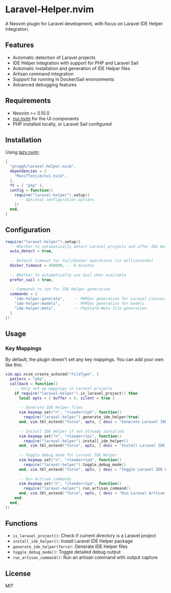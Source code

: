 # Laravel-Helper.nvim

A Neovim plugin for Laravel development, with focus on Laravel IDE Helper integration.

## Features

- Automatic detection of Laravel projects
- IDE Helper integration with support for PHP and Laravel Sail
- Automatic installation and generation of IDE Helper files
- Artisan command integration
- Support for running in Docker/Sail environments
- Advanced debugging features

## Requirements

- Neovim >= 0.10.0
- [nui.nvim](https://github.com/MunifTanjim/nui.nvim) for the UI components
- PHP installed locally, or Laravel Sail configured

## Installation

Using [lazy.nvim](https://github.com/folke/lazy.nvim):

```lua
{
  "greggh/laravel-helper.nvim",
  dependencies = {
    "MunifTanjim/nui.nvim",
  },
  ft = { "php" },
  config = function()
    require("laravel-helper").setup({
      -- Optional configuration options
    })
  end,
}
```

## Configuration

```lua
require("laravel-helper").setup({
  -- Whether to automatically detect Laravel projects and offer IDE Helper generation
  auto_detect = true,
  
  -- Default timeout for Sail/Docker operations (in milliseconds)
  docker_timeout = 360000, -- 6 minutes
  
  -- Whether to automatically use Sail when available
  prefer_sail = true,
  
  -- Commands to run for IDE Helper generation
  commands = {
    "ide-helper:generate",    -- PHPDoc generation for Laravel classes
    "ide-helper:models",      -- PHPDoc generation for models
    "ide-helper:meta",        -- PhpStorm Meta file generation
  }
})
```

## Usage

### Key Mappings

By default, the plugin doesn't set any key mappings. You can add your own like this:

```lua
vim.api.nvim_create_autocmd("FileType", {
  pattern = "php",
  callback = function()
    -- Only set up mappings in Laravel projects
    if require("laravel-helper").is_laravel_project() then
      local opts = { buffer = 0, silent = true }
      
      -- Generate IDE Helper files
      vim.keymap.set("n", "<leader>lph", function()
        require("laravel-helper").generate_ide_helper(true)
      end, vim.tbl_extend("force", opts, { desc = "Generate Laravel IDE Helper files" }))
      
      -- Install IDE Helper if not already installed
      vim.keymap.set("n", "<leader>lpi", function()
        require("laravel-helper").install_ide_helper()
      end, vim.tbl_extend("force", opts, { desc = "Install Laravel IDE Helper" }))
      
      -- Toggle debug mode for Laravel IDE Helper
      vim.keymap.set("n", "<leader>lpd", function()
        require("laravel-helper").toggle_debug_mode()
      end, vim.tbl_extend("force", opts, { desc = "Toggle Laravel IDE Helper debug mode" }))
      
      -- Run Artisan commands
      vim.keymap.set("n", "<leader>lpa", function()
        require("laravel-helper").run_artisan_command()
      end, vim.tbl_extend("force", opts, { desc = "Run Laravel Artisan command" }))
    end
  end,
})
```

## Functions

- `is_laravel_project()`: Check if current directory is a Laravel project
- `install_ide_helper()`: Install Laravel IDE Helper package
- `generate_ide_helper(force)`: Generate IDE Helper files
- `toggle_debug_mode()`: Toggle detailed debug output
- `run_artisan_command()`: Run an artisan command with output capture

## License

MIT